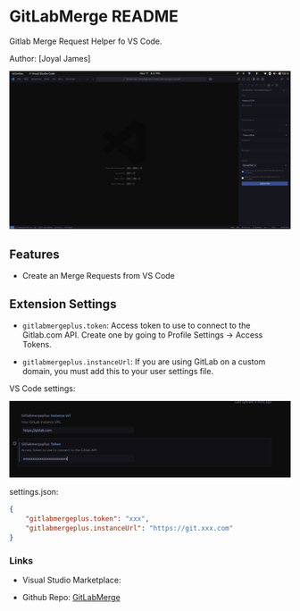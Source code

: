 # GitLabMerge README

Gitlab Merge Request Helper fo VS Code.

Author: [Joyal James]

![](src/assets/view.png)

## Features

+ Create an Merge Requests from VS Code

## Extension Settings

+ `gitlabmergeplus.token`: Access token to use to connect to the Gitlab.com API. Create one by going to Profile Settings -> Access Tokens.

+ `gitlabmergeplus.instanceUrl`: If you are using GitLab on a custom domain, you must add this to your user settings file.

VS Code settings:

![](src/assets/setting.png)

settings.json:

```json
{
    "gitlabmergeplus.token": "xxx",
    "gitlabmergeplus.instanceUrl": "https://git.xxx.com"
}
```

### Links

+ Visual Studio Marketplace: []()
* Github Repo: [GitLabMerge](https://github.com/joyaljamez/GitLabMerge-)
